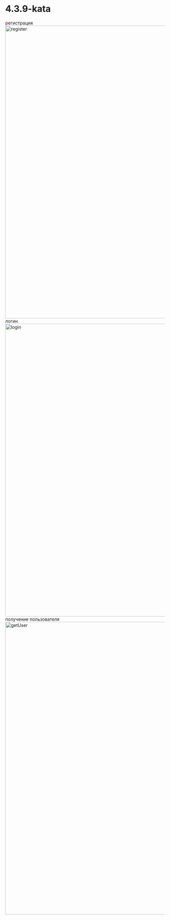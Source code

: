 # 4.3.9-kata
регистрация
<img width="1920" height="922" alt="register" src="https://github.com/user-attachments/assets/21b95107-b83f-4664-9c5e-19bf53c5f4e4" />
логин
<img width="1920" height="922" alt="login" src="https://github.com/user-attachments/assets/afaa9f20-fcf8-430f-aae4-43d9c7fd5ef2" />
получение пользователя
<img width="1920" height="922" alt="getUser" src="https://github.com/user-attachments/assets/de46754d-bd14-411a-b254-c9eb0c6bc7e5" />

